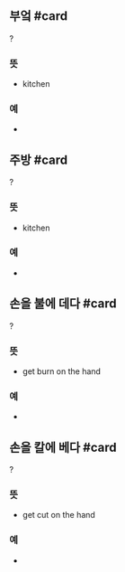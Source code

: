 ## 부엌 #card
?
### 뜻
- kitchen
### 예
-
<!--SR:!2024-12-29,8,250-->

## 주방 #card
?
### 뜻
- kitchen
### 예
-
<!--SR:!2025-01-02,4,230-->

## 손을 불에 데다 #card
?
### 뜻
- get burn on the hand
### 예
-
<!--SR:!2024-12-31,9,250-->

## 손을 칼에 베다 #card
?
### 뜻
- get cut on the hand
### 예
-
<!--SR:!2024-12-30,8,250-->
